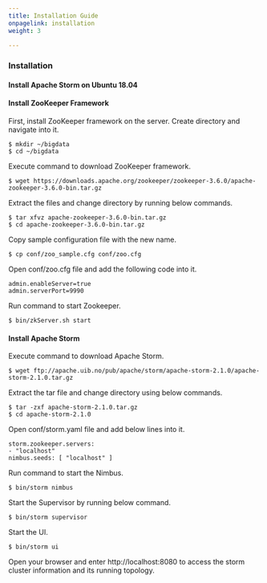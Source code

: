 ```yaml
---
title: Installation Guide
onpagelink: installation
weight: 3

---
```


### Installation

#### **Install Apache Storm on Ubuntu 18.04**

#### Install ZooKeeper Framework

First, install ZooKeeper framework on the server. Create directory and navigate into it.

 ```
$ mkdir ~/bigdata
$ cd ~/bigdata
```

Execute command to download ZooKeeper framework.

 ```
$ wget https://downloads.apache.org/zookeeper/zookeeper-3.6.0/apache-zookeeper-3.6.0-bin.tar.gz
```

Extract the files and change directory by running below commands.

 ```
$ tar xfvz apache-zookeeper-3.6.0-bin.tar.gz
$ cd apache-zookeeper-3.6.0-bin.tar.gz
```

Copy sample configuration file with the new name.

 ```
$ cp conf/zoo_sample.cfg conf/zoo.cfg
```

Open conf/zoo.cfg file and add the following code into it.

 ```
admin.enableServer=true
admin.serverPort=9990
```

Run command to start Zookeeper.

 ```
$ bin/zkServer.sh start
```

#### Install Apache Storm

Execute command to download Apache Storm.

 ```
$ wget ftp://apache.uib.no/pub/apache/storm/apache-storm-2.1.0/apache-storm-2.1.0.tar.gz
```

Extract the tar file and change directory using below commands.

 ```
$ tar -zxf apache-storm-2.1.0.tar.gz
$ cd apache-storm-2.1.0
```

Open conf/storm.yaml file and add below lines into it.

 ```
storm.zookeeper.servers:
 - "localhost"
nimbus.seeds: [ "localhost" ]
```

Run command to start the Nimbus.

 ```
$ bin/storm nimbus
```

Start the Supervisor by running below command.

 ```
$ bin/storm supervisor
```

Start the UI.

 ```
$ bin/storm ui
```

Open your browser and enter http://localhost:8080 to access the storm cluster information and its running topology.